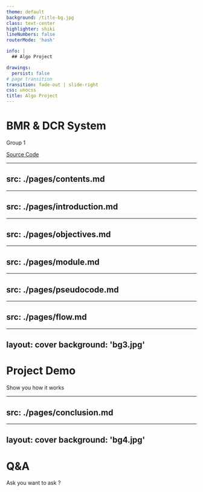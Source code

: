 ```yaml
---
theme: default
background: /title-bg.jpg
class: text-center
highlighter: shiki
lineNumbers: false
routerMode: 'hash'

info: |
  ## Algo Project

drawings:
  persist: false
# page transition
transition: fade-out | slide-right
css: unocss
title: Algo Project
---
```


# **BMR & DCR System**

<div
v-motion
:initial="{ x: -80, opacity: 0}"
:enter="{ x: 0, opacity: 1,  scale: 1.5, transition: { delay: 100, duration: 2500 } }"
>
  <span class="color-orange text-xl">
    Group 1
  </span>
</div>

[Source Code](/BMR.c)

---
src: ./pages/contents.md
---

---
src: ./pages/introduction.md
---

---
src: ./pages/objectives.md
---

---
src: ./pages/module.md
---

---
src: ./pages/pseudocode.md
---

---
src: ./pages/flow.md
---

---
layout: cover
background: 'bg3.jpg'
---

# Project Demo

Show you how it works

---
src: ./pages/conclusion.md
---

---
layout: cover
background: 'bg4.jpg'
---

# Q&A

Ask you want to ask ?